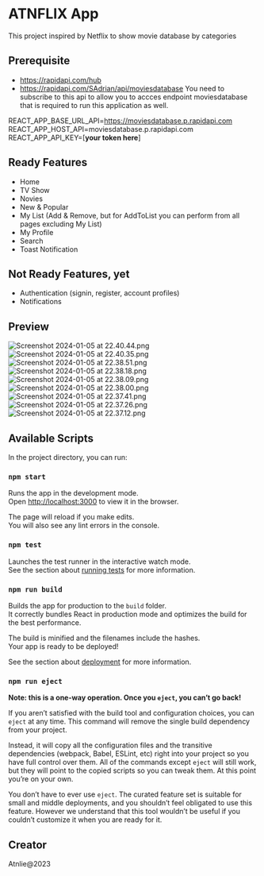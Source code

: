 # ATNFLIX App

This project inspired by Netflix to show movie database by categories

## Prerequisite
- https://rapidapi.com/hub
- https://rapidapi.com/SAdrian/api/moviesdatabase 
You need to subscribe to this api to allow you to accces endpoint moviesdatabase that is required to run this application as well.

REACT_APP_BASE_URL_API=https://moviesdatabase.p.rapidapi.com
REACT_APP_HOST_API=moviesdatabase.p.rapidapi.com
REACT_APP_API_KEY=[**your token here**]

## Ready Features
- Home
- TV Show
- Novies
- New & Popular
- My List (Add & Remove, but for AddToList you can perform from all pages excluding My List)
- My Profile
- Search
- Toast Notification

## Not Ready Features, yet
- Authentication (signin, register, account profiles)
- Notifications

## Preview
![Screenshot 2024-01-05 at 22.40.44.png](..%2F..%2F..%2F..%2FDesktop%2FScreenshot%202024-01-05%20at%2022.40.44.png)
![Screenshot 2024-01-05 at 22.40.35.png](..%2F..%2F..%2F..%2FDesktop%2FScreenshot%202024-01-05%20at%2022.40.35.png)
![Screenshot 2024-01-05 at 22.38.51.png](..%2F..%2F..%2F..%2FDesktop%2FScreenshot%202024-01-05%20at%2022.38.51.png)
![Screenshot 2024-01-05 at 22.38.18.png](..%2F..%2F..%2F..%2FDesktop%2FScreenshot%202024-01-05%20at%2022.38.18.png)
![Screenshot 2024-01-05 at 22.38.09.png](..%2F..%2F..%2F..%2FDesktop%2FScreenshot%202024-01-05%20at%2022.38.09.png)
![Screenshot 2024-01-05 at 22.38.00.png](..%2F..%2F..%2F..%2FDesktop%2FScreenshot%202024-01-05%20at%2022.38.00.png)
![Screenshot 2024-01-05 at 22.37.41.png](..%2F..%2F..%2F..%2FDesktop%2FScreenshot%202024-01-05%20at%2022.37.41.png)
![Screenshot 2024-01-05 at 22.37.26.png](..%2F..%2F..%2F..%2FDesktop%2FScreenshot%202024-01-05%20at%2022.37.26.png)
![Screenshot 2024-01-05 at 22.37.12.png](..%2F..%2F..%2F..%2FDesktop%2FScreenshot%202024-01-05%20at%2022.37.12.png)



## Available Scripts

In the project directory, you can run:

### `npm start`

Runs the app in the development mode.\
Open [http://localhost:3000](http://localhost:3000) to view it in the browser.

The page will reload if you make edits.\
You will also see any lint errors in the console.

### `npm test`

Launches the test runner in the interactive watch mode.\
See the section about [running tests](https://facebook.github.io/create-react-app/docs/running-tests) for more information.

### `npm run build`

Builds the app for production to the `build` folder.\
It correctly bundles React in production mode and optimizes the build for the best performance.

The build is minified and the filenames include the hashes.\
Your app is ready to be deployed!

See the section about [deployment](https://facebook.github.io/create-react-app/docs/deployment) for more information.

### `npm run eject`

**Note: this is a one-way operation. Once you `eject`, you can’t go back!**

If you aren’t satisfied with the build tool and configuration choices, you can `eject` at any time. This command will remove the single build dependency from your project.

Instead, it will copy all the configuration files and the transitive dependencies (webpack, Babel, ESLint, etc) right into your project so you have full control over them. All of the commands except `eject` will still work, but they will point to the copied scripts so you can tweak them. At this point you’re on your own.

You don’t have to ever use `eject`. The curated feature set is suitable for small and middle deployments, and you shouldn’t feel obligated to use this feature. However we understand that this tool wouldn’t be useful if you couldn’t customize it when you are ready for it.

## Creator
Atnlie@2023


